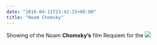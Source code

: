 ```yaml
---
date: "2018-04-11T23:42:15+00:00"
title: "Noam Chomsky"
---
```

Showing of the Noam **Chomsky’s** film Requiem for the ![](/uploads/2018/04/11/D964AC9C-102F-4DF4-9DA5-F3E1D602A7A8.jpeg)
